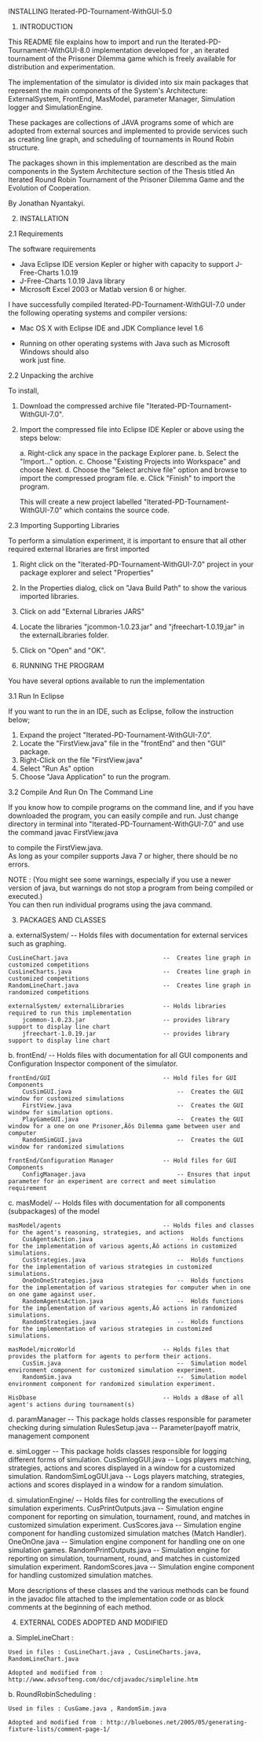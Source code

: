 INSTALLING Iterated-PD-Tournament-WithGUI-5.0

1. INTRODUCTION


This README file explains how to import and run the Iterated-PD-Tournament-WithGUI-8.0 implementation developed for ‚ an iterated tournament of the Prisoner Dilemma game which is freely available for distribution and experimentation.

The implementation of the simulator is divided into six main packages that represent the main components of the System's Architecture: ExternalSystem, FrontEnd, MasModel, parameter Manager, Simulation logger and SimulationEngine.

These packages are collections of JAVA programs some of which are adopted from external sources and implemented to provide services such as creating line graph, and scheduling of tournaments in Round Robin structure.  

The packages shown in this implementation are described as the main components in the System Architecture section of the Thesis titled An Iterated Round Robin Tournament of the Prisoner Dilemma Game and the Evolution of Cooperation. 

By Jonathan Nyantakyi.




2. INSTALLATION


2.1 Requirements

The software requirements

  - Java Eclipse IDE version Kepler or higher with capacity to support J-Free-Charts 1.0.19
  - J-Free-Charts 1.0.19 Java library
  - Microsoft Excel 2003 or Matlab version 6 or higher.


I have successfully compiled Iterated-PD-Tournament-WithGUI-7.0 under the following operating systems and compiler versions:

  - Mac OS X with Eclipse IDE and JDK Compliance level 1.6 

  - Running on other operating systems with Java such as Microsoft Windows should also  
    work just fine.




2.2 Unpacking the archive

To install,

1) Download the compressed archive file "Iterated-PD-Tournament-WithGUI-7.0".

2) Import the compressed file into Eclipse IDE Kepler or above using the steps below:

	a. Right-click any space in the package Explorer pane.
	b. Select the "Import..." option.
	c. Choose "Existing Projects into Workspace" and choose Next.
	d. Choose the "Select archive file" option and browse to import the compressed program file.
	e. Click "Finish" to import the program.

	This will create a new project labelled "Iterated-PD-Tournament-WithGUI-7.0" which contains the source 
	code.



2.3 Importing Supporting Libraries

To perform a simulation experiment, it is important to ensure that all other required external libraries are first imported

1. Right click on the "Iterated-PD-Tournament-WithGUI-7.0" project in your package explorer and select "Properties" 
2. In the Properties dialog, click on "Java Build Path" to show the various imported libraries.
3. Click on add "External Libraries JARS"
4. Locate the libraries "jcommon-1.0.23.jar" and "jfreechart-1.0.19,jar" in the externalLibraries folder.
5. Click on "Open" and "OK".


3. RUNNING THE PROGRAM


You have several options available to run the implementation


3.1 Run In Eclipse

If you want to run the in an IDE, such as Eclipse, follow the instruction 
below;

1. Expand the project "Iterated-PD-Tournament-WithGUI-7.0". 
2. Locate the "FirstView.java" file in the "frontEnd" and then "GUI" package.
3. Right-Click on the file "FirstView.java"
4. Select "Run As" option
5. Choose "Java Application" to run the program.



3.2 Compile And Run On The Command Line

If you know how to compile programs on the command line, and if you have
downloaded the program, you can easily compile and run.
Just change directory in terminal into "Iterated-PD-Tournament-WithGUI-7.0" and use
the command 
                  javac FirstView.java
                  
to compile the FirstView.java.  
As long as your compiler supports Java 7 or higher, there should be no errors.  


NOTE : (You might see some warnings, especially if you use a newer version of java, but warnings do not stop a program from being compiled or executed.)  
		You can then run individual programs using the java command.  


3. PACKAGES AND CLASSES



a. externalSystem/   							--  Holds files with documentation for external services such as graphing.

	CusLineChart.java            				--  Creates line graph in customized competitions
	CusLineCharts.java            				--  Creates line graph in customized competitions
	RandomLineChart.java						--  Creates line graph in randomized competitions
	
	externalSystem/ externalLibraries			-- Holds libraries required to run this implementation
		jcommon-1.0.23.jar						-- provides library support to display line chart
		jfreechart-1.0.19.jar					-- provides library support to display line chart
		
		

b. frontEnd/           							--  Holds files with documentation for all GUI components and Configuration Inspector component of the simulator.

	frontEnd/GUI								-- Hold files for GUI Components
		CusSimGUI.java  							--  Creates the GUI window for customized simulations
		FirstView.java   							--  Creates the GUI window for simulation options.
		PlayGameGUI.java							--  Creates the GUI window for a one on one Prisoner‚Äôs Dilemma game between user and computer 
		RandomSimGUI.java   						--  Creates the GUI window for randomized simulations
		
	frontEnd/Configuration Manager				-- Hold files for GUI Components
		ConfigManager.java  						-- Ensures that input parameter for an experiment are correct and meet simulation requirement
	


c. masModel/        							--  Holds files with documentation for all components (subpackages) of the model 

	masModel/agents 							-- Holds files and classes for the agent's reasoning, strategies, and actions
		CusAgentsAction.java  	 					--  Holds functions for the implementation of various agents‚Äô actions in customized simulations.
    	CusStrategies.java   						--  Holds functions for the implementation of various strategies in customized simulations.             	
		OneOnOneStrategies.java   					--  Holds functions for the implementation of various strategies for computer when in one on one game against user.
		RandomAgentsAction.java   					--  Holds functions for the implementation of various agents‚Äô actions in randomized simulations.
		RandomStrategies.java   					--  Holds functions for the implementation of various strategies in customized simulations. 

	masModel/microWorld        					-- Holds files that provides the platform for agents to perform their actions. 
		CusSim.java   								--  Simulation model environment component for customized simulation experiment.  
		RandomSim.java   							--  Simulation model environment component for randomized simulation experiment.
		
	HisDbase									-- Holds a dBase of all agent's actions during tournament(s)
		
	
		
d.  paramManager								-- This package holds classes responsible for parameter checking during simulation
		RulesSetup.java   							--  Parameter(payoff matrix,  management component 
		
		
		
e.  simLogger									-- This package holds classes responsible for logging different forms of simulation.
		CusSimlogGUI.java   						--  Logs players matching, strategies, actions and scores displayed in a window for a customized simulation.
		RandomSimLogGUI.java   						--  Logs players matching, strategies, actions and scores displayed in a window for a random simulation.



d. simulationEngine/     		--  Holds files for controlling the executions of simulation experiments.
	CusPrintOutputs.java   		--  Simulation engine component for reporting on simulation, tournament, round, and matches in customized simulation experiment.
	CusScores.java   		--  Simulation engine component for handling customized simulation matches (Match Handler).
	OneOnOne.java   		--  Simulation engine component for handling one on one simulation games.
	RandomPrintOutputs.java   	--  Simulation engine for reporting on simulation, tournament, round, and matches in customized simulation experiment.
	RandomScores.java   		--  Simulation engine component for handling customized simulation matches.
	
	




More descriptions of these classes and the various methods  can be found in the javadoc file attached to the implementation code or as block comments at the beginning of each method.


4. EXTERNAL CODES ADOPTED AND MODIFIED

a. SimpleLineChart : 
      
	Used in files : CusLineChart.java , CusLineCharts.java, RandomLineChart.java 
      	
	Adopted and modified from : http://www.advsofteng.com/doc/cdjavadoc/simpleline.htm 


b. RoundRobinScheduling :

	Used in files : CusGame.java , RandomSim.java

	Adopted and modified from : http://bluebones.net/2005/05/generating-fixture-lists/comment-page-1/
